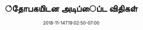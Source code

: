---
title: '்தோபகயி்டன அடிப்ைப்ட விதிகள்'
date: 2018-11-14T19:02:50-07:00
draft: false
weight: 3
---